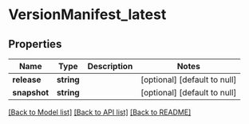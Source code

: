 # VersionManifest_latest

## Properties
Name | Type | Description | Notes
------------ | ------------- | ------------- | -------------
**release** | **string** |  | [optional] [default to null]
**snapshot** | **string** |  | [optional] [default to null]

[[Back to Model list]](../README.md#documentation-for-models) [[Back to API list]](../README.md#documentation-for-api-endpoints) [[Back to README]](../README.md)


